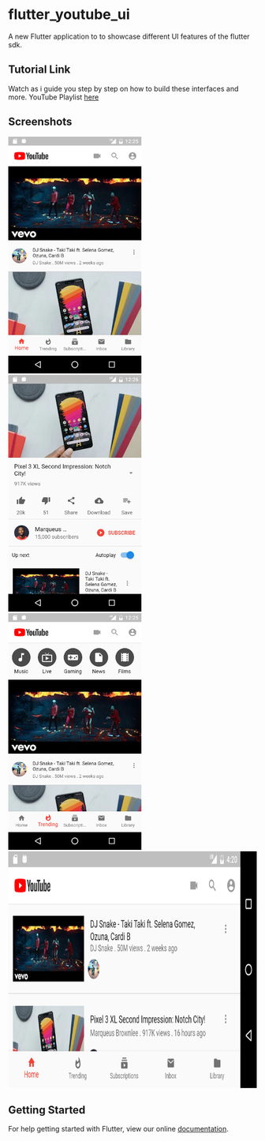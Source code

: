 # flutter_youtube_ui

A new Flutter application to to showcase different UI features of the flutter sdk.

## Tutorial Link
Watch as i guide you step by step on how to build these interfaces and more. YouTube Playlist [here](https://www.youtube.com/watch?v=zSqicZ8Ky7A&list=PLkf3n4moMnEBLOE-BU2ESbZtZqIKRKJwU)

## Screenshots

<img height="480px" src="screenshots/1.png"> <img height="480px" src="screenshots/2.png"> <img height="480px" src="screenshots/3.png"> <img height="480px" src="screenshots/4.png">

## Getting Started

For help getting started with Flutter, view our online
[documentation](https://flutter.io/).
